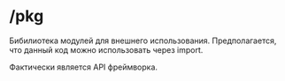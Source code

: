 # /pkg
Бибилиотека модулей для внешнего использования. Предполагается, что данный код можно использовать через import.

Фактически является API фреймворка.